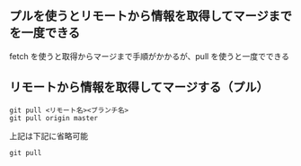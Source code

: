 ## プルを使うとリモートから情報を取得してマージまでを一度できる

fetch を使うと取得からマージまで手順がかかるが、pull を使うと一度でできる  

## リモートから情報を取得してマージする（プル）  

```git
git pull <リモート名><ブランチ名>
git pull origin master
```

上記は下記に省略可能

```git
git pull
```

